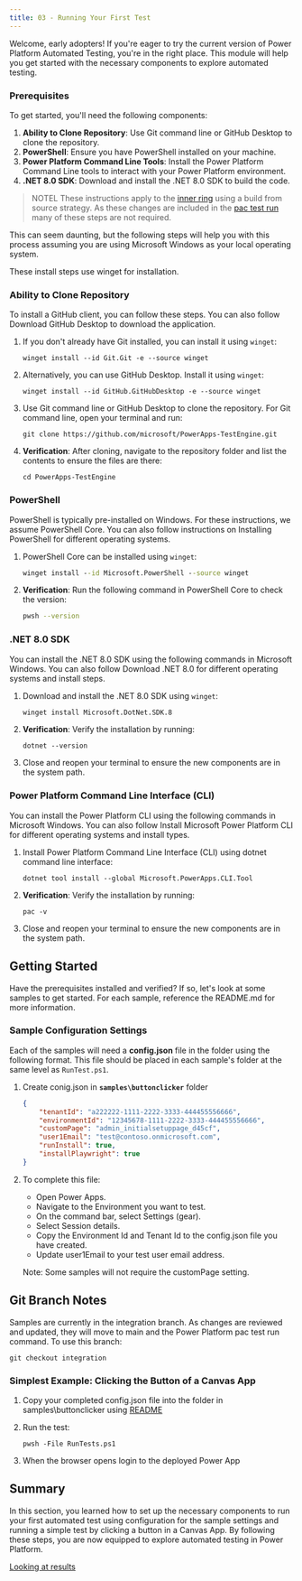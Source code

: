 ```yaml
---
title: 03 - Running Your First Test
---
```


Welcome, early adopters! If you're eager to try the current version of Power Platform Automated Testing, you're in the right place. This module will help you get started with the necessary components to explore automated testing.

### Prerequisites

To get started, you'll need the following components:
1. **Ability to Clone Repository**: Use Git command line or GitHub Desktop to clone the repository.
2. **PowerShell**: Ensure you have PowerShell installed on your machine.
3. **Power Platform Command Line Tools**: Install the Power Platform Command Line tools to interact with your Power Platform environment.
4. **.NET 8.0 SDK**: Download and install the .NET 8.0 SDK to build the code.

> NOTEL These instructions apply to the [inner ring](../context/ring-deployment-model.md) using a build from source strategy. As these changes are included in the [pac test run](https://learn.microsoft.com/power-platform/developer/cli/reference/test) many of these steps are not required.

This can seem daunting, but the following steps will help you with this process assuming you are using Microsoft Windows as your local operating system.

These install steps use winget for installation.

### Ability to Clone Repository

To install a GitHub client, you can follow these steps. You can also follow Download GitHub Desktop to download the application.

1. If you don't already have Git installed, you can install it using `winget`:

    ```pwsh
    winget install --id Git.Git -e --source winget
    ```

2. Alternatively, you can use GitHub Desktop. Install it using `winget`:

    ```pwsh
    winget install --id GitHub.GitHubDesktop -e --source winget
    ```

3. Use Git command line or GitHub Desktop to clone the repository. For Git command line, open your terminal and run:

    ```pwsh
    git clone https://github.com/microsoft/PowerApps-TestEngine.git
    ```

4. **Verification**: After cloning, navigate to the repository folder and list the contents to ensure the files are there:

    ```pwsh
    cd PowerApps-TestEngine
    ```

### PowerShell

PowerShell is typically pre-installed on Windows. For these instructions, we assume PowerShell Core. You can also follow instructions on Installing PowerShell for different operating systems.

1. PowerShell Core can be installed using `winget`:

    ```cmd
    winget install --id Microsoft.PowerShell --source winget
    ```

2. **Verification**: Run the following command in PowerShell Core to check the version:

    ```bash
    pwsh --version
    ```

### .NET 8.0 SDK

You can install the .NET 8.0 SDK using the following commands in Microsoft Windows. You can also follow Download .NET 8.0 for different operating systems and install steps.

1. Download and install the .NET 8.0 SDK using `winget`:

    ```bash
    winget install Microsoft.DotNet.SDK.8 
    ```

2. **Verification**: Verify the installation by running:

    ```pwsh
    dotnet --version
    ```

3. Close and reopen your terminal to ensure the new components are in the system path.

### Power Platform Command Line Interface (CLI)

You can install the Power Platform CLI using the following commands in Microsoft Windows. You can also follow Install Microsoft Power Platform CLI for different operating systems and install types.

1. Install Power Platform Command Line Interface (CLI) using dotnet command line interface:

    ```pwsh
    dotnet tool install --global Microsoft.PowerApps.CLI.Tool
    ```

2. **Verification**: Verify the installation by running:

    ```pwsh
    pac -v
    ```

3. Close and reopen your terminal to ensure the new components are in the system path.

## Getting Started

Have the prerequisites installed and verified? If so, let's look at some samples to get started. For each sample, reference the README.md for more information.

### Sample Configuration Settings

Each of the samples will need a **config.json** file in the folder using the following format. This file should be placed in each sample's folder at the same level as `RunTest.ps1`.

1. Create conig.json in **`samples\buttonclicker`** folder

    ```json
    {
        "tenantId": "a222222-1111-2222-3333-444455556666",
        "environmentId": "12345678-1111-2222-3333-444455556666",
        "customPage": "admin_initialsetuppage_d45cf",
        "user1Email": "test@contoso.onmicrosoft.com",
        "runInstall": true,
        "installPlaywright": true
    }
    ```

2. To complete this file:

    - Open Power Apps.
    - Navigate to the Environment you want to test.
    - On the command bar, select Settings (gear).
    - Select Session details.
    - Copy the Environment Id and Tenant Id to the config.json file you have created.
    - Update user1Email to your test user email address.

    Note: Some samples will not require the customPage setting.

## Git Branch Notes

Samples are currently in the integration branch. As changes are reviewed and updated, they will move to main and the Power Platform pac test run command. To use this branch:

```pwsh
git checkout integration
```

### Simplest Example: Clicking the Button of a Canvas App

1. Copy your completed config.json file into the folder in samples\buttonclicker using [README](https://github.com/microsoft/PowerApps-TestEngine/blob/integration/samples/buttonclicker/README.md)

2. Run the test:

    ```pwsh
    pwsh -File RunTests.ps1
    ```

3. When the browser opens login to the deployed Power App

## Summary

In this section, you learned how to set up the necessary components to run your first automated test using configuration for the sample settings and running a simple test by clicking a button in a Canvas App. By following these steps, you are now equipped to explore automated testing in Power Platform.

<a href="/powerfuldev-testing/learning/04-looking-at-results" class="btn btn--primary">Looking at results</a>